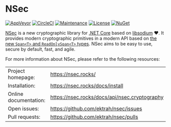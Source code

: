 # NSec

[![AppVeyor](https://ci.appveyor.com/api/projects/status/7u6xmo4fv63708mt/branch/master?svg=true)](https://ci.appveyor.com/project/ektrah/nsec)
[![CircleCI](https://circleci.com/gh/ektrah/nsec/tree/master.svg?style=shield)](https://circleci.com/gh/ektrah/nsec)
[![Maintenance](https://img.shields.io/maintenance/yes/2019.svg)](https://github.com/ektrah/nsec)
[![License](https://img.shields.io/github/license/ektrah/nsec.svg)](https://nsec.rocks/license)
[![NuGet](https://img.shields.io/nuget/v/NSec.Cryptography.svg)](https://www.nuget.org/packages/NSec.Cryptography)

[NSec](https://nsec.rocks/) is a new cryptographic library for
[.NET Core](https://docs.microsoft.com/en-us/dotnet/core/) based on
[libsodium](https://libsodium.org/) &#x2764;.
It provides modern cryptographic primitives in a modern API based on
[the new `Span<T>` and `ReadOnlySpan<T>` types](https://docs.microsoft.com/en-us/archive/msdn-magazine/2017/connect/csharp-all-about-span-exploring-a-new-net-mainstay).
NSec aims to be easy to use, secure by default, fast, and agile.

For more information about NSec, please refer to the following resources:

|                           |                                                  |
|:------------------------- |:------------------------------------------------ |
| Project homepage:         | https://nsec.rocks/                              |
| Installation:             | https://nsec.rocks/docs/install                  |
| Online documentation:     | https://nsec.rocks/docs/api/nsec.cryptography    |
| Open issues:              | https://github.com/ektrah/nsec/issues            |
| Pull requests:            | https://github.com/ektrah/nsec/pulls             |
